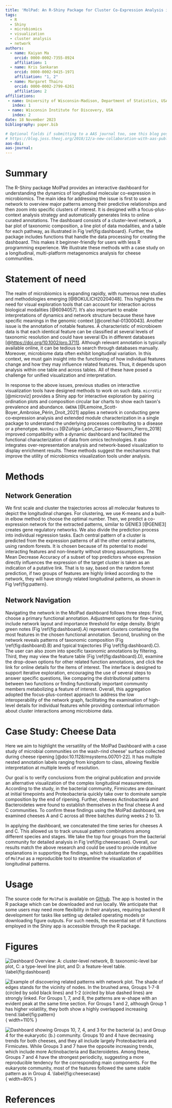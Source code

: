 ```yaml
---
title: 'MolPad: An R-Shiny Package for Cluster Co-Expression Analysis in Longitudinal Microbiomics'
tags:
  - R
  - Shiny
  - microbiomics
  - visualization
  - cluster analysis
  - network
authors:
  - name: Kaiyan Ma
    orcid: 0000-0002-7355-8924
    affiliation: 1
  - name: Kris Sankaran
    orcid: 0000-0002-9415-1971
    affiliation: "1, 2" 
  - name: Margaret Thairu
    orcid: 0000-0002-2799-6261
    affiliation: 2
affiliations:
 - name: University of Wisconsin-Madison, Department of Statistics, USA
   index: 1
 - name: Wisconsin Institute for Discovery, USA
   index: 2
date: 18 November 2023
bibliography: paper.bib

# Optional fields if submitting to a AAS journal too, see this blog post:
# https://blog.joss.theoj.org/2018/12/a-new-collaboration-with-aas-publishing
aas-doi: 
aas-journal: 
---
```


# Summary

The R-Shiny package MolPad provides an interactive dashboard for understanding the dynamics of longitudinal molecular co-expression in microbiomics. The main idea for addressing the issue is first to use a network to overview major patterns among their predictive relationships and then zoom into specific clusters of interest. It is designed with a focus-plus-context analysis strategy and automatically generates links to online curated annotations. The dashboard consists of a cluster-level network, a bar plot of taxonomic composition, a line plot of data modalities, and a table for each pathway, as illustrated in Fig \ref{fig:dashboard}. Further, the package includes functions that handle the data processing for creating the dashboard. This makes it beginner-friendly for users with less R programming experience. We illustrate these methods with a case study on a longitudinal, multi-platform metagenomics analysis for cheese communities.

# Statement of need

The realm of microbiomics is expanding rapidly, with numerous new studies and methodologies emerging [@BOKULICH20204048]. This highlights the need for visual exploration tools that can account for interaction across biological modalities [@6094057]. It’s also important to enable interpretations of dynamics and network structure because these have specific meanings in the genomic context [@corel:hal-01300043]. Another issue is the annotation of notable features. A characteristic of microbioem data is that each identical feature can be classified at several levels of taxonomic resolution and could have several IDs in different databases [@https://doi.org/10.1002/pro.3711]. Although relevant annotation is typically available online, it can be tedious to search through databases manually. Moreover, microbiome data often exhibit longitudinal variation. In this context, we must gain insight into the functioning of how individual features change and how they may influence related features. Thus, it depends upon analysis within one table and across tables. All of these have posed a challenge for unified visualization and interpretation. 

In response to the above issues, previous studies on interactive visualization tools have designed methods to work on such data. `microViz` [@microviz] provides a Shiny app for interactive exploration by pairing ordination plots and composition circular bar charts to show each taxon's prevalence and abundance. `GWENA` [@Lemoine_Scott-Boyer_Ambroise_Périn_Droit_2021] applies a network in conducting gene co‑expression analysis and extended module characterization in a single package to understand the underlying processes contributing to a disease or a phenotype. `NeVOmics` [@Zúñiga-León_Carrasco-Navarro_Fierro_2018] improved compatibility with a dynamic dashboard and facilitated the functional characterization of data from omics technologies. It also integrates over-representation analysis and network-based visualization to display enrichment results. These methods suggest the mechanisms that improve the utility of microbiomics visualization tools under analysis.

# Methods

## Network Generation
We first scale and cluster the trajectories across all molecular features to depict the longitudinal changes. For clustering, we use K-means and a built-in elbow method to choose the optimal number. Then, we predict a co-expression network for the extracted patterns, similar to GENIE3 [@GENIE3] creates gene regulatory networks. We also divide the prediction process into individual regression tasks. Each central pattern of a cluster is predicted from the expression patterns of all the other central patterns, using random forests. It is chosen because of its potential to model interacting features and non-linearity without strong assumptions. The Mean Decrease Accuracy of a subset of top predictors whose expression directly influences the expression of the target cluster is taken as an indication of a putative link. That is to say, based on the random forest prediction, if two groups of features are highly linked according to the network, they will have strongly related longitudinal patterns, as shown in Fig \ref{fig:pattern}.

## Network Navigation
Navigating the network in the MolPad dashboard follows three steps: First, choose a primary functional annotation. Adjustment options for fine-tuning include network layout and importance threshold for edge density. Bright green notes (Fig \ref{fig:dashboard}.A) represent clusters containing the most features in the chosen functional annotation. Second, brushing on the network reveals patterns of taxonomic composition (Fig \ref{fig:dashboard}.B) and typical trajectories  (Fig \ref{fig:dashboard}.C). The user can also zoom into specific taxonomic annotations by filtering. Third, they may view the feature table (Fig \ref{fig:dashboard}.D), examine the drop-down options for other related function annotations, and click the link for online details for the items of interest. The interface is designed to support iterative exploration, encouraging the use of several steps to answer specific questions, like comparing the distributional patterns between two functions or finding functionally important community members metabolizing a feature of interest. Overall, this aggregation adopted the focus-plus-context approach to address the low interoperability of the network graph, facilitating the examination of high-level details for individual features while providing contextual information about cluster interactions among microbiome data.

# Case Study: Cheese Data

Here we aim to highlight the versatility of the MolPad Dashboard with a case study of microbial communities on the wash-rind cheese' surface collected during cheese ripening [@doi:10.1128/msystems.00701-22]. It has multiple nested annotation labels ranging from kingdom to class, allowing flexible interpretation at multiple levels of resolution. 

Our goal is to verify conclusions from the original publication and provide an alternative visualization of the complex longitudinal measurements. According to the study, in the bacterial community, Firmicutes are dominant at initial timepoints and Proteobacteria quickly take over to dominate sample composition by the end of ripening. Further, cheeses Actinobacteria and Bacteroidetes were found to establish themselves in the final cheese A and C communities. To confirm these findings using the MolPad dashboard, we examined cheeses A and C across all three batches during weeks 2 to 13.

In applying the dashboard, we concatenated the time series for cheeses A and C. This allowed us to track unusual pattern combinations among different species and stages. We take the top four groups from the bacterial community for detailed analysis in Fig \ref{fig:cheesecase}. Overall, our results match the above research and could be used to provide intuitive explanations in supporting the findings, which substantiate the capabilities of `MolPad` as a reproducible tool to streamline the visualization of longitudinal patterns.

# Usage

The source code for `MolPad` is available on [Github](https://github.com/KaiyanM/MolPad). The app is hosted in the R package which can be downloaded and run locally. We anticipate that some users may need more flexibility in their analyses, requiring backend R development for tasks like setting up detailed operating models or downloading figure outputs. For such needs, the essential set of R functions employed in the Shiny app is accessible through the R package.

# Figures

![Dashboard Overview: `A`: cluster-level network, `B`: taxonomic-level bar plot, `C`:  a type-level line plot, and `D`: a feature-level table. \label{fig:dashboard}](dashboard.png)

![Example of discovering related patterns with network plot. The shade of edges stands for the vicinity of nodes. In the brushed area, Groups 1-7-8 (circled by solid black lines) and 1-2 (circled by blue dashed lines) are strongly linked. For Groups 1, 7, and 8, the patterns are w-shape with an evident peak at the same time section. For Groups 1 and 2, although Group 1 has higher volatility, they both show a highly overlapped increasing trend.\label{fig:pattern}](pattern.png){ width=110% }

![Dashboard showing Groups 10, 7, 4, and 3 for the bacterial (a.) and Group 4 for the eukaryotic (b.) community. Groups 10 and 4 have decreasing trends for both cheeses, and they all include largely Proteobacteria and Firmicutes. While Groups 3 and 7 have the opposite increasing trends, which include more Actinobacteria and Bacteroidetes. Among these, Groups 7 and 4 have the strongest periodicity, suggesting a more reproducible tendency for the corresponding main components. For the eukaryote community, most of the features followed the same stable pattern as in Group 4. \label{fig:cheesecase}](cheesecase.png){ width=80% }


# References


